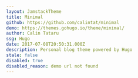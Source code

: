 ```yaml
---
layout: JamstackTheme
title: Minimal
github: https://github.com/calintat/minimal
demo: https://themes.gohugo.io/theme/minimal/
author: Calin Tataru
ssg: Hugo
date: 2017-07-08T20:50:31.000Z
description: Personal blog theme powered by Hugo
stale: false
disabled: true
disabled_reason: demo url not found
---
```

